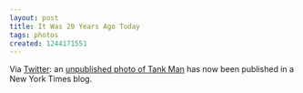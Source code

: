 ```yaml
---
layout: post
title: It Was 20 Years Ago Today
tags: photos
created: 1244171551
---
```

Via [Twitter](http://twitter.com/jennywilliams/status/2037717066):  an [unpublished photo of Tank Man](http://lens.blogs.nytimes.com/2009/06/04/behind-the-scenes-a-new-angle-on-history/) has now been published in a New York Times blog.
